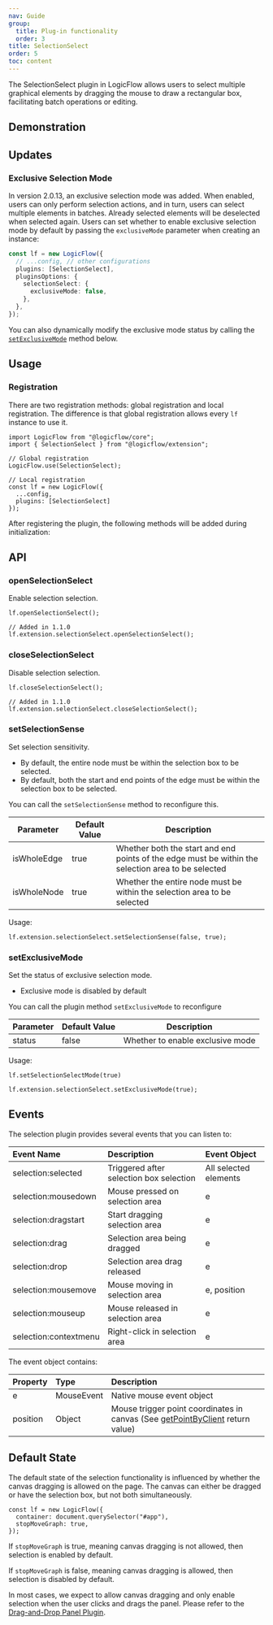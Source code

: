 ```yaml
---
nav: Guide
group:
  title: Plug-in functionality
  order: 3
title: SelectionSelect
order: 5
toc: content
---
```


<style>
table td:first-of-type {
  word-break: normal;
}
</style>

The SelectionSelect plugin in LogicFlow allows users to select multiple graphical elements by dragging the mouse to draw a rectangular box, facilitating batch operations or editing.

## Demonstration

<code id="react-portal" src="@/src/tutorial/extension/selection-select"></code>

## Updates

### Exclusive Selection Mode
In version <Badge>2.0.13</Badge>, an exclusive selection mode was added. When enabled, users can only perform selection actions, and in turn, users can select multiple elements in batches. Already selected elements will be deselected when selected again.
Users can set whether to enable exclusive selection mode by default by passing the `exclusiveMode` parameter when creating an instance:
``` ts
const lf = new LogicFlow({
  // ...config, // other configurations
  plugins: [SelectionSelect],
  pluginsOptions: {
    selectionSelect: {
      exclusiveMode: false,
    },
  },
});
```
You can also dynamically modify the exclusive mode status by calling the [`setExclusiveMode`](#setexclusivemode) method below.

## Usage

### Registration

There are two registration methods: global registration and local registration. The difference is that global registration allows every `lf` instance to use it.

```tsx | pure
import LogicFlow from "@logicflow/core";
import { SelectionSelect } from "@logicflow/extension";

// Global registration
LogicFlow.use(SelectionSelect);

// Local registration
const lf = new LogicFlow({
  ...config,
  plugins: [SelectionSelect]
});
```

After registering the plugin, the following methods will be added during initialization:

## API

### openSelectionSelect

Enable selection selection.

```tsx | pure
lf.openSelectionSelect();

// Added in 1.1.0
lf.extension.selectionSelect.openSelectionSelect();
```

### closeSelectionSelect

Disable selection selection.

```tsx | pure
lf.closeSelectionSelect();

// Added in 1.1.0
lf.extension.selectionSelect.closeSelectionSelect();
```

### setSelectionSense

Set selection sensitivity.

- By default, the entire node must be within the selection box to be selected.
- By default, both the start and end points of the edge must be within the selection box to be selected.

You can call the `setSelectionSense` method to reconfigure this.

| Parameter   | Default Value | Description                                                                                        |
| ----------- | ------------- | -------------------------------------------------------------------------------------------------- |
| isWholeEdge | true          | Whether both the start and end points of the edge must be within the selection area to be selected |
| isWholeNode | true          | Whether the entire node must be within the selection area to be selected                           |

Usage:

```tsx | pure
lf.extension.selectionSelect.setSelectionSense(false, true);
```

### setExclusiveMode

Set the status of exclusive selection mode.

- Exclusive mode is disabled by default

You can call the plugin method `setExclusiveMode` to reconfigure

| Parameter | Default Value | Description                      |
| --------- | ------------- | -------------------------------- |
| status    | false         | Whether to enable exclusive mode |

Usage:

```tsx | pure
lf.setSelectionSelectMode(true)

lf.extension.selectionSelect.setExclusiveMode(true);
```

## Events

The selection plugin provides several events that you can listen to:

| Event Name            | Description                             | Event Object          |
| :-------------------- | :-------------------------------------- | :-------------------- |
| selection:selected    | Triggered after selection box selection | All selected elements |
| selection:mousedown   | Mouse pressed on selection area         | e                     |
| selection:dragstart   | Start dragging selection area           | e                     |
| selection:drag        | Selection area being dragged            | e                     |
| selection:drop        | Selection area drag released            | e                     |
| selection:mousemove   | Mouse moving in selection area          | e, position           |
| selection:mouseup     | Mouse released in selection area        | e                     |
| selection:contextmenu | Right-click in selection area           | e                     |

The event object contains:

| Property | Type       | Description                                                                                                            |
| :------- | :--------- | :--------------------------------------------------------------------------------------------------------------------- |
| e        | MouseEvent | Native mouse event object                                                                                              |
| position | Object     | Mouse trigger point coordinates in canvas (See [getPointByClient](./detail/index.en.md#getpointbyclient) return value) |

## Default State

The default state of the selection functionality is influenced by whether the canvas dragging is allowed on the page. The canvas can either be dragged or have the selection box, but not both simultaneously.

```tsx | pure
const lf = new LogicFlow({
  container: document.querySelector("#app"),
  stopMoveGraph: true,
});
```

If `stopMoveGraph` is true, meaning canvas dragging is not allowed, then selection is enabled by default.

If `stopMoveGraph` is false, meaning canvas dragging is allowed, then selection is disabled by default.

In most cases, we expect to allow canvas dragging and only enable selection when the user clicks and drags the panel. Please refer to the [Drag-and-Drop Panel Plugin](dnd-panel.en.md).